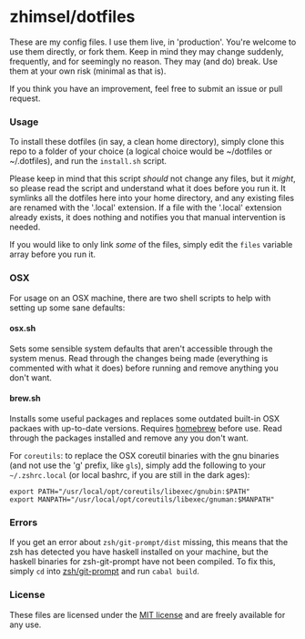# zhimsel/dotfiles

These are my config files. I use them live, in 'production'. You're welcome to use them directly, or fork them. Keep in mind they may change suddenly, frequently, and for seemingly no reason. They may (and do) break. Use them at your own risk (minimal as that is).

If you think you have an improvement, feel free to submit an issue or pull request.

### Usage
To install these dotfiles (in say, a clean home directory), simply clone this repo to a folder of your choice (a logical choice would be ~/dotfiles or ~/.dotfiles), and run the `install.sh` script.

Please keep in mind that this script *should* not change any files, but it *might*, so please read the script and understand what it does before you run it. It symlinks all the dotfiles here into your home directory, and any existing files are renamed with the '.local' extension. If a file with the '.local' extension already exists, it does nothing and notifies you that manual intervention is needed.

If you would like to only link *some* of the files, simply edit the `files` variable array before you run it.

### OSX
For usage on an OSX machine, there are two shell scripts to help with setting up some sane defaults:

#### osx.sh
Sets some sensible system defaults that aren't accessible through the system menus. Read through the changes being made (everything is commented with what it does) before running and remove anything you don't want.

#### brew.sh
Installs some useful packages and replaces some outdated built-in OSX packaes with up-to-date versions. Requires [homebrew](http://brew.sh/) before use. Read through the packages installed and remove any you don't want.

For `coreutils`: to replace the OSX coreutil binaries with the gnu binaries (and not use the 'g' prefix, like `gls`), simply add the following to your `~/.zshrc.local` (or local bashrc, if you are still in the dark ages):

```
export PATH="/usr/local/opt/coreutils/libexec/gnubin:$PATH"
export MANPATH="/usr/local/opt/coreutils/libexec/gnuman:$MANPATH"
```

### Errors

If you get an error about `zsh/git-prompt/dist` missing, this means that the zsh has detected you have haskell installed on your machine, but the haskell binaries for zsh-git-prompt have not been compiled. To fix this, simply `cd` into [zsh/git-prompt](zsh/git-prompt) and run `cabal build`.

### License
These files are licensed under the [MIT license](LICENSE) and are freely available for any use.
